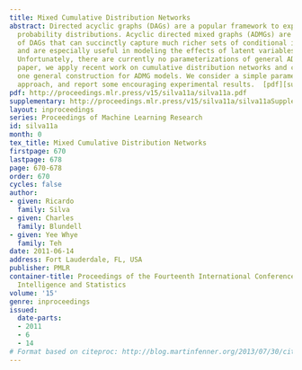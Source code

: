 ```yaml
---
title: Mixed Cumulative Distribution Networks
abstract: Directed acyclic graphs (DAGs) are a popular framework to express multivariate
  probability distributions. Acyclic directed mixed graphs (ADMGs) are generalizations
  of DAGs that can succinctly capture much richer sets of conditional independencies,
  and are especially useful in modeling the effects of latent variables implicitly.
  Unfortunately, there are currently no parameterizations of general ADMGs. In this
  paper, we apply recent work on cumulative distribution networks and copulas to propose
  one general construction for ADMG models. We consider a simple parameter estimation
  approach, and report some encouraging experimental results.  [pdf][supplementary]
pdf: http://proceedings.mlr.press/v15/silva11a/silva11a.pdf
supplementary: http://proceedings.mlr.press/v15/silva11a/silva11aSupple.pdf
layout: inproceedings
series: Proceedings of Machine Learning Research
id: silva11a
month: 0
tex_title: Mixed Cumulative Distribution Networks
firstpage: 670
lastpage: 678
page: 670-678
order: 670
cycles: false
author:
- given: Ricardo
  family: Silva
- given: Charles
  family: Blundell
- given: Yee Whye
  family: Teh
date: 2011-06-14
address: Fort Lauderdale, FL, USA
publisher: PMLR
container-title: Proceedings of the Fourteenth International Conference on Artificial
  Intelligence and Statistics
volume: '15'
genre: inproceedings
issued:
  date-parts:
  - 2011
  - 6
  - 14
# Format based on citeproc: http://blog.martinfenner.org/2013/07/30/citeproc-yaml-for-bibliographies/
---
```

